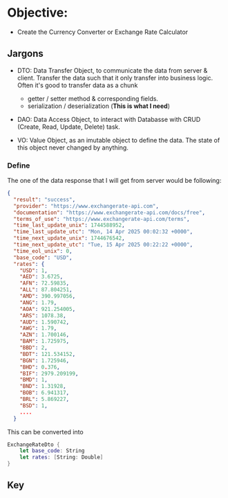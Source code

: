 # Objective: 

* Create the Currency Converter or Exchange Rate Calculator

## Jargons
* DTO: Data Transfer Object, to communicate the data from server & client. Transfer the data such that it only transfer into business logic. Often it's good to transfer data as a chunk
    - getter / setter method & corresponding fields.
    - serialization / deserialization (**This is what I need**)

* DAO: Data Access Object, to interact with Databasse with CRUD (Create, Read, Update, Delete) task.

* VO: Value Object, as an imutable object to define the data. The state of this object never changed by anything.

### Define 
The one of the data response that I will get from server would be following:

```json
{
  "result": "success",
  "provider": "https://www.exchangerate-api.com",
  "documentation": "https://www.exchangerate-api.com/docs/free",
  "terms_of_use": "https://www.exchangerate-api.com/terms",
  "time_last_update_unix": 1744588952,
  "time_last_update_utc": "Mon, 14 Apr 2025 00:02:32 +0000",
  "time_next_update_unix": 1744676542,
  "time_next_update_utc": "Tue, 15 Apr 2025 00:22:22 +0000",
  "time_eol_unix": 0,
  "base_code": "USD",
  "rates": {
    "USD": 1,
    "AED": 3.6725,
    "AFN": 72.59835,
    "ALL": 87.804251,
    "AMD": 390.997056,
    "ANG": 1.79,
    "AOA": 921.254005,
    "ARS": 1078.38,
    "AUD": 1.590742,
    "AWG": 1.79,
    "AZN": 1.700146,
    "BAM": 1.725975,
    "BBD": 2,
    "BDT": 121.534152,
    "BGN": 1.725946,
    "BHD": 0.376,
    "BIF": 2979.209199,
    "BMD": 1,
    "BND": 1.31928,
    "BOB": 6.941317,
    "BRL": 5.869227,
    "BSD": 1,
    ....
  }
```

This can be converted into

```swift
ExchangeRateDto {
    let base_code: String
    let rates: [String: Double]
}
```

## Key

